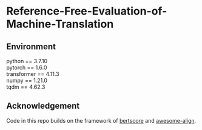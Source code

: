 # Reference-Free-Evaluation-of-Machine-Translation

## Environment
python == 3.7.10  
pytorch == 1.6.0  
transformer == 4.11.3  
numpy == 1.21.0  
tqdm == 4.62.3  

## Acknowledgement
Code in this repo builds on the framework of [bertscore](https://github.com/Tiiiger/bert_score) and [awesome-align](https://github.com/neulab/awesome-align/tree/xlmr). 

